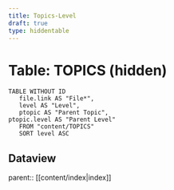 ```yaml
---
title: Topics-Level
draft: true
type: hiddentable
---
```

# Table: TOPICS (hidden)
```dataview
TABLE WITHOUT ID
   file.link AS "File*",
   level AS "Level",
   ptopic AS "Parent Topic",
ptopic.level AS "Parent Level"
   FROM "content/TOPICS"
   SORT level ASC
```


## Dataview
parent:: [[content/index|index]]